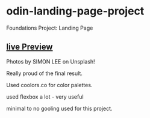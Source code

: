 # odin-landing-page-project
Foundations Project: Landing Page

## <a href="https://theosiv.github.io/odin-landing-page-project/">live Preview</a><br>

Photos by SIMON LEE on Unsplash!

Really proud of the final result.

Used coolors.co for color palettes.

used flexbox a lot - very useful

minimal to no gooling used for this project.  
